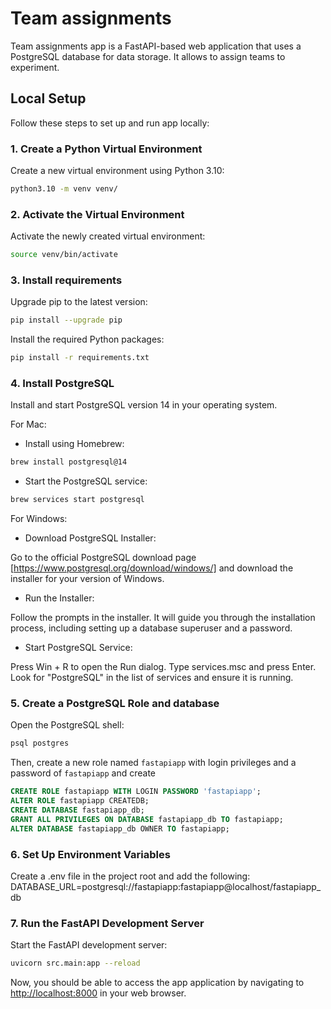 # Team assignments

Team assignments app is a FastAPI-based web application that uses a PostgreSQL database for data storage. It allows to assign teams to experiment.

## Local Setup

Follow these steps to set up and run app locally:

### 1. Create a Python Virtual Environment

Create a new virtual environment using Python 3.10:

```bash
python3.10 -m venv venv/
```

### 2. Activate the Virtual Environment

Activate the newly created virtual environment:

```bash
source venv/bin/activate
```

### 3. Install requirements

Upgrade pip to the latest version:

```bash
pip install --upgrade pip
```

Install the required Python packages:

```bash
pip install -r requirements.txt
```

### 4. Install PostgreSQL

Install and start PostgreSQL version 14 in your operating system.

For Mac:

* Install using Homebrew:

```bash
brew install postgresql@14
```

* Start the PostgreSQL service:

```bash
brew services start postgresql
```

For Windows:

* Download PostgreSQL Installer:

Go to the official PostgreSQL download page [https://www.postgresql.org/download/windows/] and download the installer for your version of Windows.

* Run the Installer:

Follow the prompts in the installer. It will guide you through the installation process, including setting up a database superuser and a password.

* Start PostgreSQL Service:

Press Win + R to open the Run dialog.
Type services.msc and press Enter.
Look for "PostgreSQL" in the list of services and ensure it is running.

### 5. Create a PostgreSQL Role and database

Open the PostgreSQL shell:

```bash
psql postgres
```

Then, create a new role named `fastapiapp` with login privileges and a password of `fastapiapp` and create

```sql
CREATE ROLE fastapiapp WITH LOGIN PASSWORD 'fastapiapp';
ALTER ROLE fastapiapp CREATEDB;
CREATE DATABASE fastapiapp_db;
GRANT ALL PRIVILEGES ON DATABASE fastapiapp_db TO fastapiapp;
ALTER DATABASE fastapiapp_db OWNER TO fastapiapp;
```

### 6. Set Up Environment Variables

Create a .env file in the project root and add the following:
DATABASE_URL=postgresql://fastapiapp:fastapiapp@localhost/fastapiapp_db


### 7. Run the FastAPI Development Server

Start the FastAPI development server:

```bash
uvicorn src.main:app --reload
```
Now, you should be able to access the app application by navigating to [http://localhost:8000](http://localhost:8000) in your web browser.
